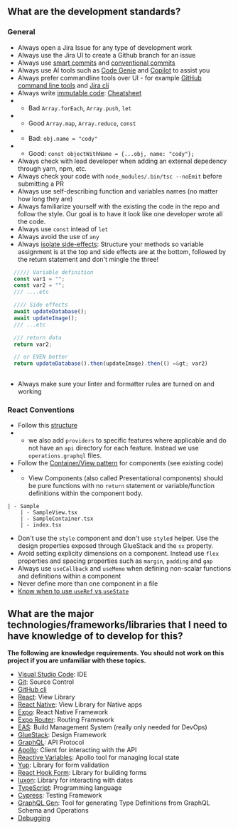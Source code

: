 ## What are the development standards?

### General

- Always open a Jira Issue for any type of development work
- Always use the Jira UI to create a Github branch for an issue
- Always use [smart commits](https://support.atlassian.com/bitbucket-cloud/docs/use-smart-commits/) and [conventional commits](https://www.conventionalcommits.org/en/v1.0.0/)
- Always use AI tools such as [Code Genie](https://marketplace.visualstudio.com/items?itemName=astalwick.codegenie) and [Copilot](https://github.com/features/copilot) to assist you
- Always prefer commandline tools over UI - for example [GitHub command line tools](https://cli.github.com/) and [Jira cli](https://github.com/ankitpokhrel/jira-cli)
- Always write [immutable code](https://medium.com/dailyjs/pure-functions-immutability-and-other-software-superpowers-dfe6039af8f6): [Cheatsheet](https://gist.github.com/aluksidadi/10aa07c6f007efc587f793212548ad51)
- - Bad `Array.forEach`, `Array.push`, `let`
- - Good `Array.map`, `Array.reduce`, `const`
- - Bad: `obj.name = "cody"`
- - Good: `const objectWithName = {...obj, name: "cody"};`
- Always check with lead developer when adding an external depedency through yarn, npm, etc.
- Always check your code with `node_modules/.bin/tsc --noEmit` before submitting a PR
- Always use self-describing function and variables names (no matter how long they are)
- Always familiarize yourself with the existing the code in the repo and follow the style. Our goal is to have it look like one developer wrote all the code.
- Always use `const` intead of `let`
- Always avoid the use of `any`
- Always [isolate side-effects](https://en.wikipedia.org/wiki/Side_effect_(computer_science)): Structure your methods so variable assignment is at the top and side effects are at the bottom, followed by the return statement and don't mingle the three!
```TypeScript
  ///// Variable definition
  const var1 = "";
  const var2 = "";
  /// ....etc

  //// Side effects
  await updateDatabase();
  await updateImage();
  /// ...etc

  /// return data
  return var2;

  // or EVEN better
  return updateDatabase().then(updateImage).then(() =&gt; var2)
  
```
- Always make sure your linter and formatter rules are turned on and working


### React Conventions

- Follow this [structure](https://github.com/alan2207/bulletproof-react/blob/master/docs/project-structure.md)
- - we also add `providers` to specific features where applicable and do not have an `api` directory for each feature. Instead we use `operations.graphql` files.
- Follow the [Container/View pattern](https://medium.com/@dan_abramov/smart-and-dumb-components-7ca2f9a7c7d0) for components (see existing code)
- - View Components (also called Presentational components) should be pure functions with no `return` statement or variable/function definitions within the component body.
```
| - Sample
	| - SampleView.tsx
	| - SampleContainer.tsx
	| - index.tsx
```
- Don't use the `style` component and don't use `styled` helper. Use the design properties exposed through GlueStack and the `sx` property.
- Avoid setting explicity dimensions on a component. Instead use `flex` properties and spacing properties such as `margin`, `padding` and `gap`
- Always use `useCallback` and `useMemo` when defining non-scalar functions and definitions within a component
- Never define more than one component in a file
- [Know when to use `useRef` vs `useState`](https://medium.com/web-development-with-sumit/useref-vs-usestate-in-react-330539025245#:~:text=serve%20different%20purposes.-,useRef%20is%20primarily%20used%20to%20access%20and%20manipulate%20the%20DOM,renders%20when%20the%20state%20updates.)


## What are the major technologies/frameworks/libraries that I need to have knowledge of to develop for this?

**The following are knowledge requirements. You should not work on this project if you are unfamiliar with these topics.**

- [Visual Studio Code](https://code.visualstudio.com/docs/introvideos/basics): IDE
- [Git](https://git-scm.com/book/en/v2/Getting-Started-First-Time-Git-Setup): Source Control
- [GitHub cli](https://cli.github.com/)
- [React](https://react.dev/learn): View Library
- [React Native](https://reactnative.dev/docs/getting-started): View Library for Native apps
- [Expo](https://docs.expo.dev/): React Native Framework
- [Expo Router](https://expo.github.io/router/docs/): Routing Framework
- [EAS](https://docs.expo.dev/build/introduction/): Build Management System (really only needed for DevOps)
- [GlueStack](https://gluestack.io/ui/docs/overview/introduction): Design Framework
- [GraphQL](https://graphql.org/learn/): API Protocol
- [Apollo](https://www.apollographql.com/docs/react): Client for interacting with the API
- [Reactive Variables](https://www.apollographql.com/docs/react/local-state/reactive-variables/): Apollo tool for managing local state
- [Yup](https://github.com/jquense/yup): Library for form validation
- [React Hook Form](https://www.react-hook-form.com/): Library for building forms
- [luxon](https://moment.github.io/luxon/): Library for interacting with dates
- [TypeScript](https://www.typescriptlang.org/docs/): Programming language
- [Cypress](https://docs.cypress.io/guides/overview/why-cypress): Testing Framework
- [GraphQL Gen](https://the-guild.dev/graphql/codegen): Tool for generating Type Definitions from GraphQL Schema and Operations
- [Debugging](https://docs.expo.dev/debugging/tools/)
